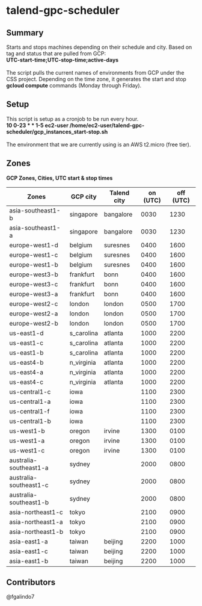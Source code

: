 # talend-gpc-scheduler

## Summary
Starts and stops machines depending on their schedule and city.
Based on tag and status that are pulled from GCP: <br />
**UTC-start-time;UTC-stop-time;active-days** <br />
<br />
The script pulls the current names of environments from GCP under the CSS project. Depending on the time zone, it generates the start and stop **gcloud compute** commands (Monday through Friday).

## Setup
This script is setup as a cronjob to be run every hour. <br />
**10 0-23 * * 1-5 ec2-user /home/ec2-user/talend-gpc-scheduler/gcp_instances_start-stop.sh** <br />
<br />
The environment that we are currently using is an AWS t2.micro (free tier).

## Zones
**GCP Zones, Cities, UTC start & stop times**

| **Zones** |	**GCP city**  |	**Talend city**	| **on (UTC)** | **off (UTC)** |
--------------------------|---------------|-------------|---------|----------|
| asia-southeast1-b	      |	singapore	    |	bangalore	  |	0030	  | 1230     |
| asia-southeast1-a	      |	singapore	    |	bangalore	  |	0030	  |	1230     |
| europe-west1-d	        |	belgium		    |	suresnes	  |	0400	  |	1600     |
| europe-west1-c		      |	belgium		    |	suresnes	  |	0400	  |	1600     |
| europe-west1-b		      |	belgium		    |	suresnes	  |	0400	  |	1600     |
| europe-west3-b		      |	frankfurt	    |	bonn		    |	0400	  |	1600	   |
| europe-west3-c		      |	frankfurt	    |	bonn		    |	0400	  |	1600     |
| europe-west3-a		      |	frankfurt	    |	bonn		    |	0400	  |	1600     |
| europe-west2-c		      |	london		    |	london		  |	0500	  |	1700     |
| europe-west2-a		      |	london		    |	london		  |	0500	  |	1700     |
| europe-west2-b	       	|	london		    |	london		  |	0500	  |	1700     |
| us-east1-d		          |	s_carolina	  |	atlanta	    |	1000	  |	2200     |
| us-east1-c		          |	s_carolina	  |	atlanta	    |	1000	  |	2200     |
| us-east1-b 	   	        |	s_carolina	  |	atlanta	    |	1000	  |	2200     |
| us-east4-b		          |	n_virginia	  |	atlanta	    |	1000	  |	2200     |
| us-east4-a		          |	n_virginia	  |	atlanta	    |	1000	  |	2200 	   |
| us-east4-c		          |	n_virginia	  |	atlanta	    |	1000	  |	2200  	 |		
| us-central1-c		        |	iowa          |	           	|	1100	  |	2300     |
| us-central1-a		        |	iowa		      |			        |	1100	  |	2300     |
| us-central1-f		        |	iowa		      |			        |	1100	  |	2300     |
| us-central1-b		        |	iowa		      |		          |	1100	  |	2300  	 |
| us-west1-b		          |	oregon		    |	irvine		  |	1300	  |	0100  	 |
| us-west1-a		          | oregon		    |	irvine		  |	1300	  |	0100     |
| us-west1-c		          | oregon		    |	irvine		  |	1300	  |	0100     |
| australia-southeast1-a	|	sydney		    |			        |	2000	  |	0800     |
| australia-southeast1-c	|	sydney		    |			        |	2000	  |	0800	   |
| australia-southeast1-b	|	sydney		    |             |	2000	  |	0800	   |
| asia-northeast1-c	      |	tokyo		      |			        |	2100	  |	0900	   |
| asia-northeast1-a	      |	tokyo		      |			        |	2100	  |	0900	   |
| asia-northeast1-b	      |	tokyo		      |			        |	2100	  |	0900	   |
| asia-east1-a		        | taiwan		    |	beijing     |	2200	  |	1000	   |
| asia-east1-c		        | taiwan		    |	beijing     |	2200	  |	1000	   |
| asia-east1-b          	| taiwan		    |	beijing     |	2200	  |	1000	   |


## Contributors

@fgalindo7 <br />
